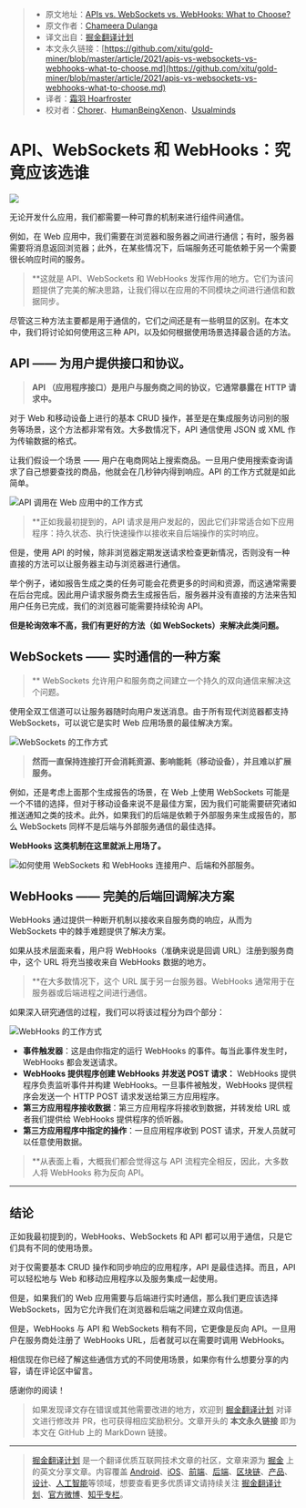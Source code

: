 > * 原文地址：[APIs vs. WebSockets vs. WebHooks: What to Choose?](https://blog.bitsrc.io/apis-vs-websockets-vs-webhooks-what-to-choose-5942b73aeb9b)
> * 原文作者：[Chameera Dulanga](https://medium.com/@chameeradulanga)
> * 译文出自：[掘金翻译计划](https://github.com/xitu/gold-miner)
> * 本文永久链接：[https://github.com/xitu/gold-miner/blob/master/article/2021/apis-vs-websockets-vs-webhooks-what-to-choose.md](https://github.com/xitu/gold-miner/blob/master/article/2021/apis-vs-websockets-vs-webhooks-what-to-choose.md)
> * 译者：[霜羽 Hoarfroster](https://github.com/PassionPenguin)
> * 校对者：[Chorer](https://github.com/Chorer)、[HumanBeingXenon](https://github.com/HumanBeingXenon)、[Usualminds](https://github.com/Usualminds)

# API、WebSockets 和 WebHooks：究竟应该选谁

![](https://cdn-images-1.medium.com/max/5760/1*k3Etz0QztOVwxIMYg1Tatw.jpeg)

无论开发什么应用，我们都需要一种可靠的机制来进行组件间通信。

例如，在 Web 应用中，我们需要在浏览器和服务器之间进行通信；有时，服务器需要将消息返回浏览器；此外，在某些情况下，后端服务还可能依赖于另一个需要很长响应时间的服务。

> **这就是 API、WebSockets 和 WebHooks 发挥作用的地方。它们为该问题提供了完美的解决思路，让我们得以在应用的不同模块之间进行通信和数据同步。

尽管这三种方法主要都是用于通信的，它们之间还是有一些明显的区别。在本文中，我们将讨论如何使用这三种 API，以及如何根据使用场景选择最合适的方法。

## API —— 为用户提供接口和协议。

> **API （应用程序接口）是用户与服务商之间的协议，它通常暴露在 HTTP 请求中。**

对于 Web 和移动设备上进行的基本 CRUD 操作，甚至是在集成服务访问别的服务等场景，这个方法都非常有效。大多数情况下，API 通信使用 JSON 或 XML 作为传输数据的格式。

让我们假设一个场景 —— 用户在电商网站上搜索商品。一旦用户使用搜索查询请求了自己想要查找的商品，他就会在几秒钟内得到响应。API 的工作方式就是如此简单。

![API 调用在 Web 应用中的工作方式](https://cdn-images-1.medium.com/max/2000/1*2P5Wwur2TEno1WY0lZHP3w.png)

> **正如我最初提到的，API 请求是用户发起的，因此它们非常适合如下应用程序：持久状态、执行快速操作以接收来自后端操作的实时响应。

但是，使用 API 的时候，除非浏览器定期发送请求检查更新情况，否则没有一种直接的方法可以让服务器主动与浏览器进行通信。

举个例子，诸如报告生成之类的任务可能会花费更多的时间和资源，而这通常需要在后台完成。因此用户请求服务商去生成报告后，服务器并没有直接的方法来告知用户任务已完成，我们的浏览器可能需要持续轮询 API。

**但是轮询效率不高，我们有更好的方法（如 WebSockets）来解决此类问题。**

## WebSockets —— 实时通信的一种方案

> ** WebSockets 允许用户和服务商之间建立一个持久的双向通信来解决这个问题。

使用全双工信道可以让服务器随时向用户发送消息。由于所有现代浏览器都支持 WebSockets，可以说它是实时 Web 应用场景的最佳解决方案。

![WebSockets 的工作方式](https://cdn-images-1.medium.com/max/2690/1*6pyJqsMadK3ItpzWa3qdSA.png)

> **然而一直保持连接打开会消耗资源、影响能耗（移动设备），并且难以扩展服务。**

例如，还是考虑上面那个生成报告的场景，在 Web 上使用 WebSockets 可能是一个不错的选择，但对于移动设备来说不是最佳方案，因为我们可能需要研究诸如推送通知之类的技术。此外，如果我们的后端是依赖于外部服务来生成报告的，那么 WebSockets 同样不是后端与外部服务通信的最佳选择。

**WebHooks 这类机制在这里就派上用场了。**

![如何使用 WebSockets 和 WebHooks 连接用户、后端和外部服务。](Https://cdn-images-1.medium.com/max/2006/1*vhbQNBBr2Lmzz2QBa5KYkQ.png)

## WebHooks —— 完美的后端回调解决方案

WebHooks 通过提供一种断开机制以接收来自服务商的响应，从而为 WebSockets 中的棘手难题提供了解决方案。

如果从技术层面来看，用户将 WebHooks（准确来说是回调 URL）注册到服务商中，这个 URL 将充当接收来自 WebHooks 数据的地方。

> **在大多数情况下，这个 URL 属于另一台服务器。WebHooks 通常用于在服务器或后端进程之间进行通信。

如果深入研究通信的过程，我们可以将该过程分为四个部分：

![WebHooks 的工作方式](https://cdn-images-1.medium.com/max/3000/1*2BYW_05KftDQ4U3XVrXQOA.png)

* **事件触发器**：这是由你指定的运行 WebHooks 的事件。每当此事件发生时，WebHooks 都会发送请求。
* **WebHooks 提供程序创建 WebHooks 并发送 POST 请求：** WebHooks 提供程序负责监听事件并构建 WebHooks。一旦事件被触发，WebHooks 提供程序会发送一个 HTTP POST 请求发送给第三方应用程序。
* **第三方应用程序接收数据**：第三方应用程序将接收到数据，并转发给 URL 或者我们提供给 WebHooks 提供程序的侦听器。
* **第三方应用程序中指定的操作**：一旦应用程序收到 POST 请求，开发人员就可以任意使用数据。

> **从表面上看，大概我们都会觉得这与 API 流程完全相反，因此，大多数人将 WebHooks 称为反向 API。

---

## 结论

正如我最初提到的，WebHooks、WebSockets 和 API 都可以用于通信，只是它们具有不同的使用场景。

对于仅需要基本 CRUD 操作和同步响应的应用程序，API 是最佳选择。而且，API 可以轻松地与 Web 和移动应用程序以及服务集成一起使用。

但是，如果我们的 Web 应用需要与后端进行实时通信，那么我们更应该选择 WebSockets，因为它允许我们在浏览器和后端之间建立双向信道。

但是，WebHooks 与 API 和 WebSockets 稍有不同，它更像是反向 API。一旦用户在服务商处注册了 WebHooks URL，后者就可以在需要时调用 WebHooks。

相信现在你已经了解这些通信方式的不同使用场景，如果你有什么想要分享的内容，请在评论区中留言。

感谢你的阅读！

> 如果发现译文存在错误或其他需要改进的地方，欢迎到 [掘金翻译计划](https://github.com/xitu/gold-miner) 对译文进行修改并 PR，也可获得相应奖励积分。文章开头的 **本文永久链接** 即为本文在 GitHub 上的 MarkDown 链接。

---

> [掘金翻译计划](https://github.com/xitu/gold-miner) 是一个翻译优质互联网技术文章的社区，文章来源为 [掘金](https://juejin.im) 上的英文分享文章。内容覆盖 [Android](https://github.com/xitu/gold-miner#android)、[iOS](https://github.com/xitu/gold-miner#ios)、[前端](https://github.com/xitu/gold-miner#前端)、[后端](https://github.com/xitu/gold-miner#后端)、[区块链](https://github.com/xitu/gold-miner#区块链)、[产品](https://github.com/xitu/gold-miner#产品)、[设计](https://github.com/xitu/gold-miner#设计)、[人工智能](https://github.com/xitu/gold-miner#人工智能)等领域，想要查看更多优质译文请持续关注 [掘金翻译计划](https://github.com/xitu/gold-miner)、[官方微博](http://weibo.com/juejinfanyi)、[知乎专栏](https://zhuanlan.zhihu.com/juejinfanyi)。

